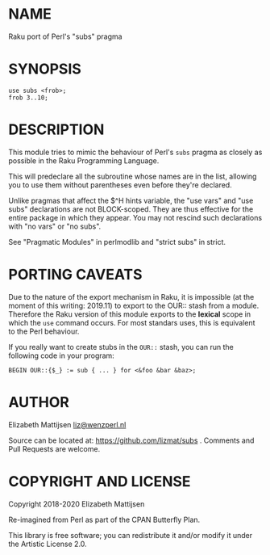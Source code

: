 NAME
====

Raku port of Perl's "subs" pragma

SYNOPSIS
========

    use subs <frob>;
    frob 3..10;

DESCRIPTION
===========

This module tries to mimic the behaviour of Perl's `subs` pragma as closely as possible in the Raku Programming Language.

This will predeclare all the subroutine whose names are in the list, allowing you to use them without parentheses even before they're declared.

Unlike pragmas that affect the $^H hints variable, the "use vars" and "use subs" declarations are not BLOCK-scoped. They are thus effective for the entire package in which they appear. You may not rescind such declarations with "no vars" or "no subs".

See "Pragmatic Modules" in perlmodlib and "strict subs" in strict.

PORTING CAVEATS
===============

Due to the nature of the export mechanism in Raku, it is impossible (at the moment of this writing: 2019.11) to export to the OUR:: stash from a module. Therefore the Raku version of this module exports to the **lexical** scope in which the `use` command occurs. For most standars uses, this is equivalent to the Perl behaviour.

If you really want to create stubs in the `OUR::` stash, you can run the following code in your program:

    BEGIN OUR::{$_} := sub { ... } for <&foo &bar &baz>;

AUTHOR
======

Elizabeth Mattijsen <liz@wenzperl.nl>

Source can be located at: https://github.com/lizmat/subs . Comments and Pull Requests are welcome.

COPYRIGHT AND LICENSE
=====================

Copyright 2018-2020 Elizabeth Mattijsen

Re-imagined from Perl as part of the CPAN Butterfly Plan.

This library is free software; you can redistribute it and/or modify it under the Artistic License 2.0.


